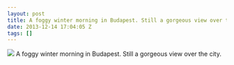 ```yaml
---
layout: post
title: A foggy winter morning in Budapest. Still a gorgeous view over the city.
date: 2013-12-14 17:04:05 Z
tags: []
---
```

![](/media/2013/12/69986651554.jpg)
A foggy winter morning in Budapest. Still a gorgeous view over the city.
